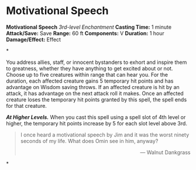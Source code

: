 # Motivational Speech

**Motivational Speech**
_3rd-level Enchantment_
**Casting Time:** 1 minute
**Attack/Save:** Save
**Range:** 60 ft
**Components:** V
**Duration:** 1 hour
**Damage/Effect:** Effect

*<p>You address allies, staff, or innocent bystanders to exhort and inspire them to greatness, whether they have anything to get excited about or not. Choose up to five creatures within range that can hear you. For the duration, each affected creature gains 5 temporary hit points and has advantage on Wisdom saving throws. If an affected creature is hit by an attack, it has advantage on the next attack roll it makes. Once an affected creature loses the temporary hit points granted by this spell, the spell ends for that creature.

*****At Higher Levels.***** When you cast this spell using a spell slot of 4th level or higher, the temporary hit points increase by 5 for each slot level above 3rd.</p>
<blockquote>
I once heard a motivational speech by Jim and it was the worst ninety seconds of my life. What does Omin see in him, anyway?
<p style="text-align:right">— Walnut Dankgrass</p>
</blockquote>*